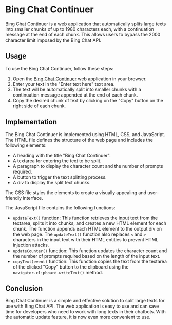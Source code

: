 
# Bing Chat Continuer

Bing Chat Continuer is a web application that automatically splits large texts into smaller chunks of up to 1980 characters each, with a continuation message at the end of each chunk. This allows users to bypass the 2000 character limit imposed by the Bing Chat API.


## Usage

To use the Bing Chat Continuer, follow these steps:

1.  Open the [Bing Chat Continuer](https://bing-chat-continuer.vercel.app/) web application in your browser.
2.  Enter your text in the "Enter text here" text area.
3.  The text will be automatically split into smaller chunks with a continuation message appended at the end of each chunk.
4.  Copy the desired chunk of text by clicking on the "Copy" button on the right side of each chunk.

## Implementation

The Bing Chat Continuer is implemented using HTML, CSS, and JavaScript. The HTML file defines the structure of the web page and includes the following elements:

-   A heading with the title "Bing Chat Continuer".
-   A textarea for entering the text to be split.
-   A paragraph to display the character count and the number of prompts required.
-   A button to trigger the text splitting process.
-   A div to display the split text chunks.

The CSS file styles the elements to create a visually appealing and user-friendly interface.

The JavaScript file contains the following functions:

-   `updateText()` function: This function retrieves the input text from the textarea, splits it into chunks, and creates a new HTML element for each chunk. The function appends each HTML element to the output div on the web page. The `updateText()` function also replaces `<` and `>` characters in the input text with their HTML entities to prevent HTML injection attacks.
-   `updateCounter()` function: This function updates the character count and the number of prompts required based on the length of the input text.
-   `copyText(event)` function: This function copies the text from the textarea of the clicked "Copy" button to the clipboard using the `navigator.clipboard.writeText()` method.

## Conclusion

Bing Chat Continuer is a simple and effective solution to split large texts for use with Bing Chat API. The web application is easy to use and can save time for developers who need to work with long texts in their chatbots. With the automatic update feature, it is now even more convenient to use.